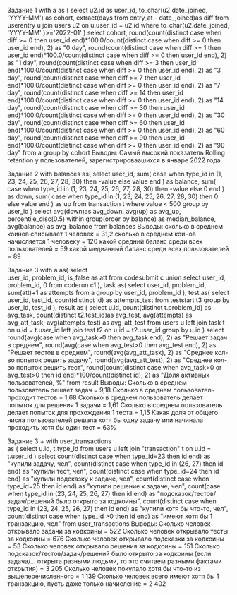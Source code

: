 Задание 1
with a as (
	select 
		u2.id as user_id,
		to_char(u2.date_joined, 'YYYY-MM') as cohort,
		extract(days from entry_at - date_joined)as diff
	from userentry u 
	join users u2 
	on u.user_id = u2.id
	where to_char(u2.date_joined, 'YYYY-MM' )>='2022-01' 
)
select 
	cohort,
	round(count(distinct case when diff >= 0 then user_id end)*100.0/count(distinct case when diff >= 0 then user_id end), 2) as "0 day",
	round(count(distinct case when diff >= 1 then user_id end)*100.0/count(distinct case when diff >= 0 then user_id end), 2) as "1 day",
	round(count(distinct case when diff >= 3 then user_id end)*100.0/count(distinct case when diff >= 0 then user_id end), 2) as "3 day",
	round(count(distinct case when diff >= 7 then user_id end)*100.0/count(distinct case when diff >= 0 then user_id end), 2) as "7 day",
	round(count(distinct case when diff >= 14 then user_id end)*100.0/count(distinct case when diff >= 0 then user_id end), 2) as "14 day",
	round(count(distinct case when diff >= 30 then user_id end)*100.0/count(distinct case when diff >= 0 then user_id end), 2) as "30 day",
	round(count(distinct case when diff >= 60 then user_id end)*100.0/count(distinct case when diff >= 0 then user_id end), 2) as "60 day",
	round(count(distinct case when diff >= 90 then user_id end)*100.0/count(distinct case when diff >= 0 then user_id end), 2) as "90 day"
from a
group by cohort
Выводы: Самый высокий показатель Rolling retention у пользователей, зарегистрироваашихся в январе 2022 года. 

Задание 2
with balances as(
	select 
		user_id,
		sum(
			case 
			when type_id in (1, 23, 24, 25, 26, 27, 28, 30) 
			then -value 
			else value 
			end
		) as balance,
		sum(
			case 
			when type_id in (1, 23, 24, 25, 26, 27, 28, 30) 
			then -value 
			else 0 
			end
		) as down,
		sum(
			case 
			when type_id in (1, 23, 24, 25, 26, 27, 28, 30) 
			then 0 
			else value 
			end
		) as up
	from transaction t 
	where value < 500
	group by user_id 
)
select 
	avg(down)as avg_down,
	avg(up) as avg_up,
	percentile_disc(0.5) within group(order by balance) as median_balance,
	avg(balance) as avg_balance
from balances
Выводы:
сколько в среднем коинов списывает 1 человек = 31,2
сколько в среднем коинов начисляется 1 человеку = 120
какой средний баланс среди всех пользователей = 59
какой медианный баланс среди всех пользователей = 89

Задание 3
with a as(
	select  
		user_id,
		problem_id,
		is_false as att
	from 
	codesubmit c 
	union
	select 
		user_id, 
		problem_id,
		0 
	from
	coderun c1
),
task as(
	select 
		user_id,
		problem_id,
		sum(att)+1 as attempts
	from a
	group by
		user_id,
		problem_id
),
test as(
	select
		user_id,
		test_id,
		count(distinct id) as attempts_test
	from
	teststart t3 
	group by 
	user_id,
	test_id
),
result as (
select 
	u.id,
	count(distinct t.problem_id) as avg_task,
	count(distinct t2.test_id)as avg_test,
	avg(attempts) as avg_att_task,
	avg(attempts_test) as avg_att_test
from
	users u 
left join
	task t
on
	u.id = t.user_id
left join
	test t2
on
	u.id = t2.user_id 
group by
	u.id
)
select
	round(avg(case when avg_task>0 then avg_task end), 2) as "Решает задач в среднем",
	round(avg(case when avg_test>0 then avg_test end), 2) as "Решает тестов в среднем",
	round(avg(avg_att_task), 2) as "Среднее кол-во попыток решить задачу",
	round(avg(avg_att_test), 2) as "Среднее кол-во попыток решить тест",
	round(count(distinct case when avg_task>0 or avg_test>0 then id end)*100/count(distinct id), 2) as "Доля активных пользователей, %"
from 
	result
Выводы: 
Сколько в среднем пользователь решает задач = 9,18
Сколько в среднем пользователь проходит тестов = 1,68
Сколько в среднем пользователь делает попыток для решения 1 задачи = 1,61
Сколько в среднем пользователь делает попыток для прохождения 1 теста = 1,15
Какая доля от общего числа пользователей решала хотя бы одну задачу или начинала проходить хотя бы один тест = 63%

Задание 3 +
with 
user_transactions  
as (
	select 
	u.id,
	t.type_id
from 
	users u 
left join 
	"transaction" t 
on
	u.id = t.user_id 
)
select 
	count(distinct case when type_id=23 then id end) as "купили задачу, чел",
	count(distinct case when type_id in (26, 27) then id end) as "купили тест, чел",
	count(distinct case when type_id=24 then id end) as "купили подсказку к задаче, чел",
	count(distinct case when type_id=25 then id end) as "купили решение к задаче, чел",
	count(case when type_id in (23, 24, 25, 26, 27) then id end) as "подсказок/тестов/задач/решений было открыто за кодкоины",
	count(distinct case when type_id in (23, 24, 25, 26, 27) then id end) as "купили хотя бы что-то, чел",
	count(distinct case when type_id >0 then id end) as "имеют хотя бы 1 транзакцию, чел"
from user_transactions
Выводы:
Сколько человек открывало задачи за кодкоины = 522
Сколько человек открывало тесты за кодкоины = 676
Сколько человек открывало подсказки за кодкоины = 53
Сколько человек открывало решения за кодкоины = 151
Сколько подсказок/тестов/задач/решений было открыто за кодкоины (если задача/... открыта разными людьми, то это считаем разными фактами открытия) = 3 205
Сколько человек покупало хотя бы что-то из вышеперечисленного = 1 139
Сколько человек всего имеют хотя бы 1 транзакцию, пусть даже только начисление = 2 402


